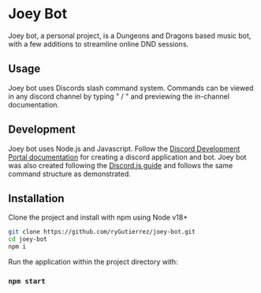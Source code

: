 # Joey Bot
Joey bot, a personal project, is a Dungeons and Dragons based music bot, with a few additions to streamline online DND sessions.

## Usage
Joey bot uses Discords slash command system. Commands can be viewed in any discord channel by typing " / " and previewing the in-channel documentation.

## Development
Joey bot uses Node.js and Javascript. Follow the [Discord Development Portal documentation](https://discord.com/developers/docs/intro) for creating a discord application and bot. Joey bot was also created following the [Discord.js guide](https://discordjs.guide/) and follows the same command structure as demonstrated.

## Installation
Clone the project and install with npm using Node v18+
```bash
git clone https://github.com/ryGutierrez/joey-bot.git
cd joey-bot
npm i
```
Run the application within the project directory with:
### `npm start`